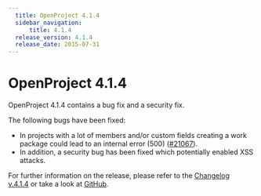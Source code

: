 ```yaml
---
  title: OpenProject 4.1.4
  sidebar_navigation:
      title: 4.1.4
  release_version: 4.1.4
  release_date: 2015-07-31
---
```



# OpenProject 4.1.4

OpenProject 4.1.4 contains a bug fix and a security fix.

The following bugs have been fixed:

  - In projects with a lot of members and/or custom fields creating a
    work package could lead to an internal error (500)
    ([\#21067](https://community.openproject.org/work_packages/21067)).
  - In addition, a security bug has been fixed which potentially enabled
    XSS attacks.

For further information on the release, please refer to the [Changelog
v.4.1.4](https://community.openproject.org/versions/755) or take a look
at [GitHub](https://github.com/opf/openproject/tree/v4.1.4).

 


